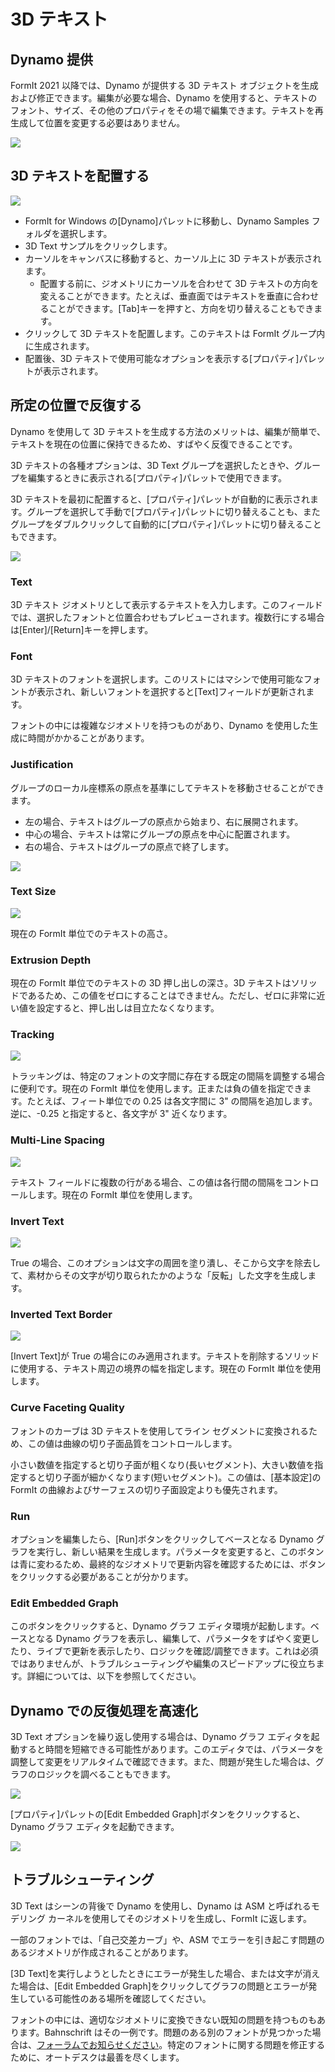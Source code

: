 # 3D テキスト

## Dynamo 提供

FormIt 2021 以降では、Dynamo が提供する 3D テキスト オブジェクトを生成および修正できます。編集が必要な場合、Dynamo を使用すると、テキストのフォント、サイズ、その他のプロパティをその場で編集できます。テキストを再生成して位置を変更する必要はありません。

![](../.gitbook/assets/3d-text.gif)

## 3D テキストを配置する

![](../.gitbook/assets/3d-text-placement.gif)

* FormIt for Windows の[Dynamo]パレットに移動し、Dynamo Samples フォルダを選択します。
* 3D Text サンプルをクリックします。
* カーソルをキャンバスに移動すると、カーソル上に 3D テキストが表示されます。
   * 配置する前に、ジオメトリにカーソルを合わせて 3D テキストの方向を変えることができます。たとえば、垂直面ではテキストを垂直に合わせることができます。[Tab]キーを押すと、方向を切り替えることもできます。
* クリックして 3D テキストを配置します。このテキストは FormIt グループ内に生成されます。
* 配置後、3D テキストで使用可能なオプションを表示する[プロパティ]パレットが表示されます。

## 所定の位置で反復する

Dynamo を使用して 3D テキストを生成する方法のメリットは、編集が簡単で、テキストを現在の位置に保持できるため、すばやく反復できることです。

3D テキストの各種オプションは、3D Text グループを選択したときや、グループを編集するときに表示される[プロパティ]パレットで使用できます。

3D テキストを最初に配置すると、[プロパティ]パレットが自動的に表示されます。グループを選択して手動で[プロパティ]パレットに切り替えることも、またグループをダブルクリックして自動的に[プロパティ]パレットに切り替えることもできます。

![](../.gitbook/assets/3d-text-options.png)

### Text

3D テキスト ジオメトリとして表示するテキストを入力します。このフィールドでは、選択したフォントと位置合わせもプレビューされます。複数行にする場合は[Enter]/[Return]キーを押します。

### Font

3D テキストのフォントを選択します。このリストにはマシンで使用可能なフォントが表示され、新しいフォントを選択すると[Text]フィールドが更新されます。

フォントの中には複雑なジオメトリを持つものがあり、Dynamo を使用した生成に時間がかかることがあります。

### Justification

グループのローカル座標系の原点を基準にしてテキストを移動させることができます。

* 左の場合、テキストはグループの原点から始まり、右に展開されます。
* 中心の場合、テキストは常にグループの原点を中心に配置されます。
* 右の場合、テキストはグループの原点で終了します。

![](../.gitbook/assets/3d-text-justification-combined.png)

### Text Size

![](../.gitbook/assets/3d-text-text-size.png)

現在の FormIt 単位でのテキストの高さ。

### Extrusion Depth

現在の FormIt 単位でのテキストの 3D 押し出しの深さ。3D テキストはソリッドであるため、この値をゼロにすることはできません。ただし、ゼロに非常に近い値を設定すると、押し出しは目立たなくなります。

### Tracking

![](../.gitbook/assets/3d-text-tracking.png)

トラッキングは、特定のフォントの文字間に存在する既定の間隔を調整する場合に便利です。現在の FormIt 単位を使用します。正または負の値を指定できます。たとえば、フィート単位での 0.25 は各文字間に 3" の間隔を追加します。逆に、-0.25 と指定すると、各文字が 3" 近くなります。

### Multi-Line Spacing

![](../.gitbook/assets/3d-text-multi-line.png)

テキスト フィールドに複数の行がある場合、この値は各行間の間隔をコントロールします。現在の FormIt 単位を使用します。

### Invert Text

![](../.gitbook/assets/3d-text-inverted.png)

True の場合、このオプションは文字の周囲を塗り潰し、そこから文字を除去して、素材からその文字が切り取られたかのような「反転」した文字を生成します。

### Inverted Text Border

![](../.gitbook/assets/3d-text-inverted-border.png)

[Invert Text]が True の場合にのみ適用されます。テキストを削除するソリッドに使用する、テキスト周辺の境界の幅を指定します。現在の FormIt 単位を使用します。

### Curve Faceting Quality

フォントのカーブは 3D テキストを使用してライン セグメントに変換されるため、この値は曲線の切り子面品質をコントロールします。

小さい数値を指定すると切り子面が粗くなり(長いセグメント)、大きい数値を指定すると切り子面が細かくなります(短いセグメント)。この値は、[基本設定]の FormIt の曲線およびサーフェスの切り子面設定よりも優先されます。

### Run

オプションを編集したら、[Run]ボタンをクリックしてベースとなる Dynamo グラフを実行し、新しい結果を生成します。パラメータを変更すると、このボタンは青に変わるため、最終的なジオメトリで更新内容を確認するためには、ボタンをクリックする必要があることが分かります。‌

### Edit Embedded Graph

このボタンをクリックすると、Dynamo グラフ エディタ環境が起動します。ベースとなる Dynamo グラフを表示し、編集して、パラメータをすばやく変更したり、ライブで更新を表示したり、ロジックを確認/調整できます。これは必須ではありませんが、トラブルシューティングや編集のスピードアップに役立ちます。詳細については、以下を参照してください。

## Dynamo での反復処理を高速化

3D Text オプションを繰り返し使用する場合は、Dynamo グラフ エディタを起動すると時間を短縮できる可能性があります。このエディタでは、パラメータを調整して変更をリアルタイムで確認できます。また、問題が発生した場合は、グラフのロジックを調べることもできます。

![](../.gitbook/assets/3d-text-edit-embedded.png)

[プロパティ]パレットの[Edit Embedded Graph]ボタンをクリックすると、Dynamo グラフ エディタを起動できます。

![](../.gitbook/assets/3d-text-edit-embedded-windows.png)

## トラブルシューティング

3D Text はシーンの背後で Dynamo を使用し、Dynamo は ASM と呼ばれるモデリング カーネルを使用してそのジオメトリを生成し、FormIt に返します。

一部のフォントでは、「自己交差カーブ」や、ASM でエラーを引き起こす問題のあるジオメトリが作成されることがあります。

[3D Text]を実行しようとしたときにエラーが発生した場合、または文字が消えた場合は、[Edit Embedded Graph]をクリックしてグラフの問題とエラーが発生している可能性のある場所を確認してください。

フォントの中には、適切なジオメトリに変換できない既知の問題を持つものもあります。Bahnschrift はその一例です。問題のある別のフォントが見つかった場合は、[フォーラムでお知らせください](https://forums.autodesk.com/t5/formit-forum/bd-p/142?profile.language=ja)。特定のフォントに関する問題を修正するために、オートデスクは最善を尽くします。





